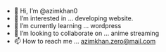 - 👋 Hi, I’m @azimkhan0
- 👀 I’m interested in ... developing website.
- 🌱 I’m currently learning ... wordpress
- 💞️ I’m looking to collaborate on ... anime streaming
- 📫 How to reach me ... azimkhan.zero@mail.com

<!---
azimkhan0/azimkhan0 is a ✨ special ✨ repository because its `README.md` (this file) appears on your GitHub profile.
You can click the Preview link to take a look at your changes.
--->
